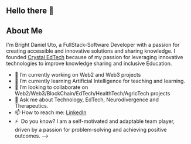 ## Hello there 👋

## About Me

I'm Bright Daniel Uto, a FullStack-Software Developer with a passion for creating accessible and innovative solutions and sharing knowledge. I founded [Crystal EdTech](https://www.crystaledtech.com) because of my passion for leveraging innovative technologies to improve knowledge sharing and inclusive Education.


- 🔭 I’m currently working on Web2 and Web3 projects
- 🌱 I’m currently learning Artificial Intelligence for teaching and learning.
- 👯 I’m looking to collaborate on Web2/Web3/BlockChain/EdTech/HealthTech/AgricTech projects 
- 💬 Ask me about Technology, EdTech, Neurodivergence and Therapeutics.
- 📫 How to reach me: [LinkedIn](https://www.linkedin.com/in/brightdanieluto)
- ⚡  Do you know? I am a self-motivated and adaptable team player, driven by a passion for problem-solving and achieving positive outcomes.
-->
